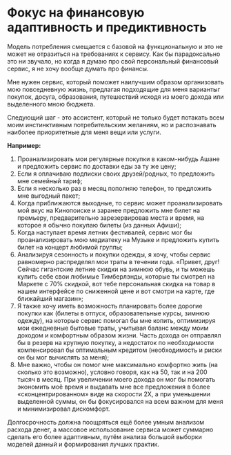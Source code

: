 # Фокус на финансовую адаптивность и предиктивность

Модель потребления смещается с базовой на функциональную и это не может не отразиться на требованиях к сервису. Как бы парадоксально это ни звучало, но когда я думаю про свой персональный финансовый сервис, я не хочу вообще думать про финансы.

Мне нужен сервис, который поможет наилучшим образом организовать мою повседневную жизнь, предлагая подходящие для меня вариантыг покупок, досуга, образования, путешествий исходя из моего дохода или выделенного мною бюджета.

Следующий шаг - это ассистент, который не только будет потакать всем моим инстинктивным потребительским желаниям, но и распознавать наиболее приоритетные для меня вещи или услуги.

**Например:**

1. Проанализировать мои регулярные покупки в каком-нибудь Ашане и предложить сервис по доставки еды за ту же цену;
2. Если я оплачиваю подписки своих друзей/родных, то предложить мне семейный тариф;
3. Если я несколько раз в месяц пополняю телефон, то предложить мне выгодный пакет;
4. Когда приближаются выходные, то сервис может проанализировать мой вкус на Кинопоиске и заранее предложить мне билет на премьеру, предварительно зарезервировав места и время, на которое я обычно покупаю билеты (из данных Афиши);
5. Когда наступает время летних фестивалей, сервис мог бы проанализировать мою медиатеку на Музыке и предложить купить билет на концерт любимой группы;
6. Анализируя сезонность и покупки одежды, я хочу, чтобы сервис равномерно распределял мои траты в течении года. «Привет, друг! Сейчас гигантские летние скидки на зимнюю обувь, и ты можешь купить себе свои любимые Тимберлэнды, которые ты смотрел на Маркете с 70% скидкой, вот тебе персональная скидка на товар в нашем интерфейсе по сниженной цене и вот смотри на карте, где ближайший магазин»;
7. Я также хочу иметь возможность планировать более дорогие покупки как (билеты в отпуск, образовательные курсы, зимнюю одежду), на которые сервис помогал бы мне копить, оптимизируя мои ежедневные бытовые траты, учитывая баланс между моим доходом и комфортным образом жизни. Часть дохода он отправлял бы в резерв на крупную покупку, а недостаток по необходимости компенсировал бы оптимальным кредитом (необходимость и риски он бы мог вычислять за меня);
8. Мне важно, чтобы он помог мне максимально комфортно жить (на сколько это возможно), условно говоря, как на 50, так и на 200 тысяч в месяц. При увеличении моего дохода он мог бы помогать экономить моё время и выдавать мне все предложения в более «сконцентрированном» виде на скорости 2X, а при уменьшении выделенной суммы, он бы фокусировался на всем важном для меня и минимизировал дискомфорт.

Долгосрочность должна поощряться ещё более умным анализом расхода денег, а массовое использование сервиса может суммарно сделать его более адаптивным, путём анализа большой выборки моделей данный и формирования лучших практик.